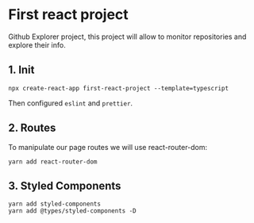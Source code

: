 # First react project

Github Explorer project, this project will allow to monitor repositories and explore their info.

## 1. Init

    npx create-react-app first-react-project --template=typescript

Then configured `eslint` and `prettier`.

## 2. Routes

To manipulate our page routes we will use react-router-dom:

    yarn add react-router-dom

## 3. Styled Components

    yarn add styled-components
    yarn add @types/styled-components -D

